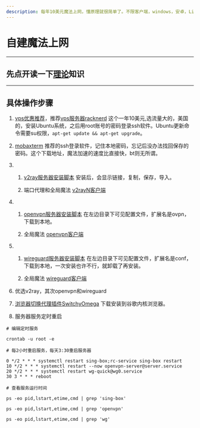```yaml
---
description: 每年10美元魔法上网，懂原理就很简单了。不限客户端，windows，安卓，Linux都可以。
---
```


# 自建魔法上网
-------------------------------------

## 先点开读一下[理论](https://github.com/Alvin9999/new-pac/wiki)知识

-------------------------------------

## 具体操作步骤
1. [vps优惠推荐](https://www.vpsgo.com/racknerd-coupons.html)，推荐[vps服务器racknerd](https://www.racknerd.com/) 这个一年10美元,选流量大的，美国的，安装Ubuntu系统，之后用root账号的密码登录ssh软件。Ubuntu更新命令需要su权限，`apt-get update && apt-get upgrade`。

2. [mobaxterm](https://filecr.com/windows/mobaxterm/) 推荐的ssh登录软件，记住本地密码，忘记后没办法找回保存的密码。这个下载地址，魔法加速的速度比直接快，bt则无所谓。

3. 1. [v2ray服务器安装脚本](https://github.com/yonggekkk/sing-box-yg) 安装后，会显示链接，复制，保存，导入。

   2. 端口代理和全局魔法 [v2rayN客户端](https://github.com/2dust/v2rayN)

4. 1. [openvpn服务器安装脚本](https://github.com/Nyr/openvpn-install) 在左边目录下可见配置文件，扩展名是ovpn，下载到本地。

   2. 全局魔法 [openvpn客户端](https://openvpn.net/client/)

5. 1. [wireguard服务器安装脚本](https://github.com/Nyr/wireguard-install) 在左边目录下可见配置文件，扩展名是conf，下载到本地，一次安装也许不行，就卸载了再安装。

   2. 全局魔法  [wireguard客户端](https://www.wireguard.com/install/)

6. 优选v2ray，其次openvpn和wireguard

7. [浏览器切换代理插件SwitchyOmega](https://github.com/FelisCatus/SwitchyOmega/releases/tag/v2.5.20) 下载安装到谷歌内核浏览器。

8. 服务器服务定时重启

```crontab
# 编辑定时服务

crontab -u root -e

# 每2小时重启服务，每天3:30重启服务器

0 */2 * * * systemctl restart sing-box;rc-service sing-box restart
10 */2 * * * systemctl restart --now openvpn-server@server.service
20 */2 * * * systemctl restart wg-quick@wg0.service
30 3 * * * reboot

# 查看服务运行时间

ps -eo pid,lstart,etime,cmd | grep 'sing-box'

ps -eo pid,lstart,etime,cmd | grep 'openvpn'

ps -eo pid,lstart,etime,cmd | grep 'wg'

```